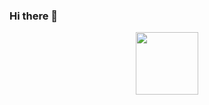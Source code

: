 ### Hi there 👋

<div id="header" align="center">
  <img src="[https://media.giphy.com/media/media/13HgwGsXF0aiGY/giphy.gif](https://media4.giphy.com/media/13HgwGsXF0aiGY/200w.webp?cid=ecf05e47g9n4k0lbo7mhsoapp5se6rmair85frzyhkr7sltd&rid=200w.webp&ct=g)" width="100"/>
</div>

